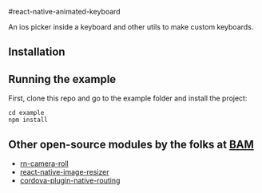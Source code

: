 #react-native-animated-keyboard

An ios picker inside a keyboard and other utils to make custom keyboards.

[//]: # (TODO: Add GIF of picker keyboard in action)


## Installation

[//]: # (TODO)


## Running the example

First, clone this repo and go to the example folder and install the project:

```
cd example
npm install
```


## Other open-source modules by the folks at [BAM](http://github.com/bamlab)

 * [rn-camera-roll](https://github.com/bamlab/rn-camera-roll)
 * [react-native-image-resizer](https://github.com/bamlab/react-native-image-resizer)
 * [cordova-plugin-native-routing](https://github.com/bamlab/cordova-plugin-native-routing)
